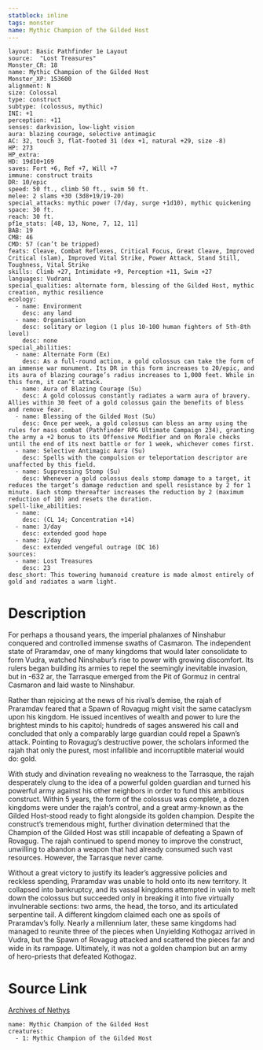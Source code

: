 ```yaml
---
statblock: inline
tags: monster
name: Mythic Champion of the Gilded Host
---
```

```statblock
layout: Basic Pathfinder 1e Layout
source:  "Lost Treasures"
Monster_CR: 18
name: Mythic Champion of the Gilded Host
Monster_XP: 153600
alignment: N
size: Colossal
type: construct
subtype: (colossus, mythic)
INI: +1
perception: +11
senses: darkvision, low-light vision
aura: blazing courage, selective antimagic
AC: 32, touch 3, flat-footed 31 (dex +1, natural +29, size -8)
HP: 273
HP_extra: 
HD: 19d10+169
saves: Fort +6, Ref +7, Will +7
immune: construct traits
DR: 10/epic
speed: 50 ft., climb 50 ft., swim 50 ft.
melee: 2 slams +30 (3d8+19/19-20)
special_attacks: mythic power (7/day, surge +1d10), mythic quickening
space: 30 ft.
reach: 30 ft.
pf1e_stats: [48, 13, None, 7, 12, 11]
BAB: 19
CMB: 46
CMD: 57 (can’t be tripped)
feats: Cleave, Combat Reflexes, Critical Focus, Great Cleave, Improved Critical (slam), Improved Vital Strike, Power Attack, Stand Still, Toughness, Vital Strike
skills: Climb +27, Intimidate +9, Perception +11, Swim +27
languages: Vudrani
special_qualities: alternate form, blessing of the Gilded Host, mythic creation, mythic resilience
ecology:
  - name: Environment
    desc: any land
  - name: Organisation
    desc: solitary or legion (1 plus 10-100 human fighters of 5th-8th level)
    desc: none
special_abilities:
  - name: Alternate Form (Ex)
    desc: As a full-round action, a gold colossus can take the form of an immense war monument. Its DR in this form increases to 20/epic, and its aura of blazing courage’s radius increases to 1,000 feet. While in this form, it can’t attack.
  - name: Aura of Blazing Courage (Su)
    desc: A gold colossus constantly radiates a warm aura of bravery. Allies within 30 feet of a gold colossus gain the benefits of bless and remove fear.
  - name: Blessing of the Gilded Host (Su)
    desc: Once per week, a gold colossus can bless an army using the rules for mass combat (Pathfinder RPG Ultimate Campaign 234), granting the army a +2 bonus to its Offensive Modifier and on Morale checks until the end of its next battle or for 1 week, whichever comes first.
  - name: Selective Antimagic Aura (Su)
    desc: Spells with the compulsion or teleportation descriptor are unaffected by this field.
  - name: Suppressing Stomp (Su)
    desc: Whenever a gold colossus deals stomp damage to a target, it reduces the target’s damage reduction and spell resistance by 2 for 1 minute. Each stomp thereafter increases the reduction by 2 (maximum reduction of 10) and resets the duration.
spell-like_abilities:
  - name:
    desc: (CL 14; Concentration +14)
  - name: 3/day
    desc: extended good hope
  - name: 1/day
    desc: extended vengeful outrage (DC 16)
sources:
  - name: Lost Treasures
    desc: 23
desc_short: This towering humanoid creature is made almost entirely of gold and radiates a warm light.
```
# Description
For perhaps a thousand years, the imperial phalanxes of Ninshabur conquered and controlled immense swaths of Casmaron. The independent state of Praramdav, one of many kingdoms that would later consolidate to form Vudra, watched Ninshabur’s rise to power with growing discomfort. Its rulers began building its armies to repel the seemingly inevitable invasion, but in -632 ar, the Tarrasque emerged from the Pit of Gormuz in central Casmaron and laid waste to Ninshabur.

 Rather than rejoicing at the news of his rival’s demise, the rajah of Praramdav feared that a Spawn of Rovagug might visit the same cataclysm upon his kingdom. He issued incentives of wealth and power to lure the brightest minds to his capitol; hundreds of sages answered his call and concluded that only a comparably large guardian could repel a Spawn’s attack. Pointing to Rovagug’s destructive power, the scholars informed the rajah that only the purest, most infallible and incorruptible material would do: gold.

 With study and divination revealing no weakness to the Tarrasque, the rajah desperately clung to the idea of a powerful golden guardian and turned his powerful army against his other neighbors in order to fund this ambitious construct. Within 5 years, the form of the colossus was complete, a dozen kingdoms were under the rajah’s control, and a great army-known as the Gilded Host-stood ready to fight alongside its golden champion. Despite the construct’s tremendous might, further divination determined that the Champion of the Gilded Host was still incapable of defeating a Spawn of Rovagug. The rajah continued to spend money to improve the construct, unwilling to abandon a weapon that had already consumed such vast resources. However, the Tarrasque never came.

 Without a great victory to justify its leader’s aggressive policies and reckless spending, Praramdav was unable to hold onto its new territory. It collapsed into bankruptcy, and its vassal kingdoms attempted in vain to melt down the colossus but succeeded only in breaking it into five virtually invulnerable sections: two arms, the head, the torso, and its articulated serpentine tail. A different kingdom claimed each one as spoils of Praramdav’s folly. Nearly a millennium later, these same kingdoms had managed to reunite three of the pieces when Unyielding Kothogaz arrived in Vudra, but the Spawn of Rovagug attacked and scattered the pieces far and wide in its rampage. Ultimately, it was not a golden champion but an army of hero-priests that defeated Kothogaz.
# Source Link
[Archives of Nethys](https://aonprd.com/MythicMonsterDisplay.aspx?ItemName=Champion%20of%20the%20Gilded%20Host)
```encounter-table
name: Mythic Champion of the Gilded Host
creatures:
  - 1: Mythic Champion of the Gilded Host
```

